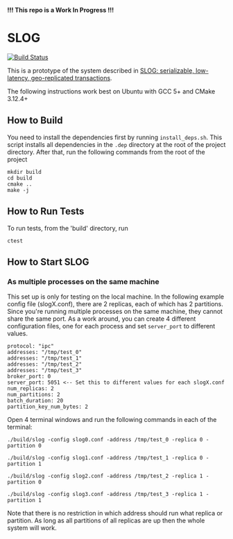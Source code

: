 **!!! This repo is a Work In Progress !!!**

# SLOG

[![Build Status](https://travis-ci.org/ctring/SLOG.svg?branch=master)](https://travis-ci.org/ctring/SLOG)

This is a prototype of the system described in [SLOG: serializable, low-latency, geo-replicated transactions](http://www.vldb.org/pvldb/vol12/p1747-ren.pdf).

The following instructions work best on Ubuntu with GCC 5+ and CMake 3.12.4+

## How to Build

You need to install the dependencies first by running `install_deps.sh`. This script installs all dependencies in the 
`.dep` directory at the root of the project directory. After that, run the following commands from the root of the 
project

```
mkdir build
cd build
cmake ..
make -j
```

## How to Run Tests 
To run tests, from the 'build' directory, run
```
ctest
```

## How to Start SLOG

### As multiple processes on the same machine

This set up is only for testing on the local machine. In the following example config file (slogX.conf), there are 2 
replicas, each of which has 2 partitions. Since you're running multiple processes on the same machine, they cannot share the same port. As a work around, you can create 4 different configuration files, one for each process and set `server_port` to different values.

```
protocol: "ipc"
addresses: "/tmp/test_0"
addresses: "/tmp/test_1"
addresses: "/tmp/test_2"
addresses: "/tmp/test_3"
broker_port: 0
server_port: 5051 <-- Set this to different values for each slogX.conf
num_replicas: 2
num_partitions: 2
batch_duration: 20
partition_key_num_bytes: 2
```

Open 4 terminal windows and run the following commands in each of the terminal:
```
./build/slog -config slog0.conf -address /tmp/test_0 -replica 0 -partition 0
```
```
./build/slog -config slog1.conf -address /tmp/test_1 -replica 0 -partition 1
```
```
./build/slog -config slog2.conf -address /tmp/test_2 -replica 1 -partition 0
```
```
./build/slog -config slog3.conf -address /tmp/test_3 -replica 1 -partition 1
```

Note that there is no restriction in which address should run what replica or partition. As long as all partitions of
all replicas are up then the whole system will work.

